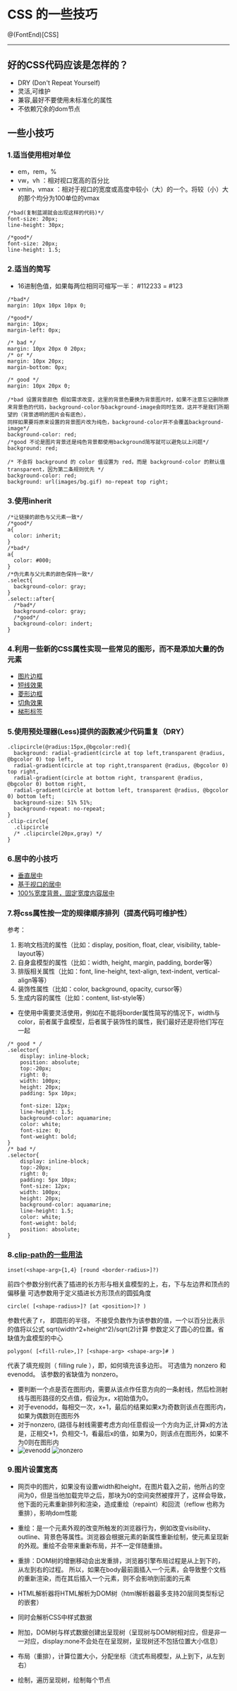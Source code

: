 # CSS 的一些技巧
@(FontEnd)[CSS]
***
## 好的CSS代码应该是怎样的？
- DRY (Don't Repeat Yourself)
- 灵活,可维护
- 兼容,最好不要使用未标准化的属性
- 不依赖冗余的dom节点

## 一些小技巧
### 1.适当使用相对单位
 - em，rem，%
 - vw，vh ：相对视口宽高的百分比
 - vmin，vmax ：相对于视口的宽度或高度中较小（大）的一个。将较（小）大的那个均分为100单位的vmax
```
/*bad(复制蓝湖就会出现这样的代码)*/
font-size: 20px;
line-height: 30px;

/*good*/
font-size: 20px;
line-height: 1.5;
```
### 2.适当的简写
 - 16进制色值，如果每两位相同可缩写一半： #112233 = #123
```
/*bad*/
margin: 10px 10px 10px 0;

/*good*/
margin: 10px;
margin-left: 0px;

/* bad */
margin: 10px 20px 0 20px;
/* or */
margin: 10px 20px;
margin-bottom: 0px;

/* good */
margin: 10px 20px 0;

/*bad 设置背景颜色 假如需求改变，这里的背景色要换为背景图片时，如果不注意忘记删除原来背景色的代码，background-color与background-image会同时生效，这并不是我们所期望的（背景透明的图片会有底色），
同样如果要将原来设置的背景图片改为纯色，background-color并不会覆盖background-image*/
background-color: red;
/*good 不论是图片背景还是纯色背景都使用background简写就可以避免以上问题*/
background: red;

/* 不会将 background 的 color 值设置为 red，而是 background-color 的默认值 transparent，因为第二条规则优先 */
background-color: red;
background: url(images/bg.gif) no-repeat top right;
```
### 3.使用inherit
```
/*让链接的颜色与父元素一致*/
/*good*/
a{
  color: inherit;
}
/*bad*/
a{
  color: #000;
}
/*伪元素与父元素的颜色保持一致*/
.select{
  background-color: gray;
}
.select::after{
  /*bad*/
  background-color: gray;
  /*good*/
  background-color: indert;
}
```
### 4.利用一些新的CSS属性实现一些常见的图形，而不是添加大量的伪元素
  - [图片边框](http://htmlpreview.github.io/?https://github.com/Zheng-Kun/cssTip/blob/master/code/image-border/image-border.html)
  - [短线效果](http://htmlpreview.github.io/?https://github.com/Zheng-Kun/cssTip/blob/master/code/title-style/title-style.html)
  - [菱形边框](http://htmlpreview.github.io/?https://github.com/Zheng-Kun/cssTip/blob/master/code/picture/picture.html)
  - [切角效果](http://htmlpreview.github.io/?https://github.com/Zheng-Kun/cssTip/blob/master/code/picture/picture.html)
  - [梯形标签](http://htmlpreview.github.io/?https://github.com/Zheng-Kun/cssTip/blob/master/code/picture/picture.html)

### 5.使用预处理器(Less)提供的函数减少代码重复（DRY）
```
.clipcircle(@radius:15px,@bgcolor:red){
  background: radial-gradient(circle at top left,transparent @radius, @bgcolor 0) top left,
  radial-gradient(circle at top right,transparent @radius, @bgcolor 0) top right,
  radial-gradient(circle at bottom right, transparent @radius, @bgcolor 0) bottom right,
  radial-gradient(circle at bottom left, transparent @radius, @bgcolor 0) bottom left;
  background-size: 51% 51%;
  background-repeat: no-repeat;
}
.clip-circle{
  .clipcircle
  /* .clipcircle(20px,gray) */
}
```
### 6.居中的小技巧
 - [垂直居中](http://htmlpreview.github.io/?https://github.com/Zheng-Kun/cssTip/blob/master/code/center/view-center.html)
 - [基于视口的居中](http://htmlpreview.github.io/?https://github.com/Zheng-Kun/cssTip/blob/master/code/center/view-center.html)
 - [100%宽度背景，固定宽度内容居中](http://htmlpreview.github.io/?https://github.com/Zheng-Kun/cssTip/blob/master/code/center/view-center.html)

### 7.将css属性按一定的规律顺序排列（提高代码可维护性）
参考：
1. 影响文档流的属性（比如：display, position, float, clear, visibility, table-layout等） 
2. 自身盒模型的属性（比如：width, height, margin, padding, border等） 
3. 排版相关属性（比如：font, line-height, text-align, text-indent, vertical-align等等） 
4. 装饰性属性（比如：color, background, opacity, cursor等） 
5. 生成内容的属性（比如：content, list-style等）
 - 在使用中需要灵活使用，例如在不能将border属性简写的情况下，width与color，前者属于盒模型，后者属于装饰性的属性，我们最好还是将他们写在一起
```
/* good * /
.selector{
    display: inline-block;
    position: absolute;
    top:-20px;
    right: 0;
    width: 100px;
    height: 20px;
    padding: 5px 10px;

    font-size: 12px;
    line-height: 1.5;
    background-color: aquamarine;
    color: white;
    font-size: 0;
    font-weight: bold;
}
/* bad */
.selector{
    display: inline-block;
    top:-20px;
    right: 0;
    padding: 5px 10px;
    font-size: 12px;
    width: 100px;
    height: 20px;
    background-color: aquamarine;
    line-height: 1.5;
    color: white;
    font-weight: bold;
    position: absolute;
}
```

### 8.[clip-path的一些用法]()
```
inset(<shape-arg>{1,4} [round <border-radius>]?)
 ```
 前四个参数分别代表了插进的长方形与相关盒模型的上，右，下与左边界和顶点的偏移量
 可选参数<border-radius>用于定义插进长方形顶点的圆弧角度
 ```
 circle( [<shape-radius>]? [at <position>]? )
 ```
 <shape-radius> 参数代表了 r， 即圆形的半径， 不接受负数作为该参数的值，一个以百分比表示的值将以公式 sqrt(width^2+height^2)/sqrt(2)计算
 <position> 参数定义了圆心的位置。省缺值为盒模型的中心
```
polygon( [<fill-rule>,]? [<shape-arg> <shape-arg>]# )
```
<fill-rule> 代表了填充规则（ filling rule ），即，如何填充该多边形。 可选值为 nonzero 和 evenodd。 该参数的省缺值为 nonzero。
- 要判断一个点是否在图形内，需要从该点作任意方向的一条射线，然后检测射线与图形路径的交点值，假设为x，x初始值为0。
- 对于evenodd，每相交一次，x+1，最后的结果如果x为奇数则该点在图形内，如果为偶数则在图形外
- 对于nonzero, (路径与射线需要考虑方向)任意假设一个方向为正,计算x的方法是，正相交+1，负相交-1，看最后x的值，如果为0，则该点在图形外，如果不为0则在图形内
- 
  ![evenodd](https://i.stack.imgur.com/vN1Sg.png)
  ![nonzero](https://image.slidesharecdn.com/comp175-04-region-filling-150603132446-lva1-app6892/95/regionfilling-67-638.jpg?cb=1433338044)

### 9.图片设置宽高
 - 网页中的图片，如果没有设置width和height，在图片载入之前，他所占的空间为0，但是当他加载完毕之后，那块为0的空间突然被撑开了，这样会导致，他下面的元素重新排列和渲染，造成重绘（repaint）和回流（reflow 也称为重排），影响dom性能
 - 重绘：是一个元素外观的改变所触发的浏览器行为，例如改变visibility、outline、背景色等属性。浏览器会根据元素的新属性重新绘制，使元素呈现新的外观。重绘不会带来重新布局，并不一定伴随重排。
 - 重排：DOM树的增删移动会出发重排，浏览器引擎布局过程是从上到下的，从左到右的过程。 所以，如果在body最前面插入一个元素，会导致整个文档的重新渲染，而在其后插入一个元素，则不会影响到前面的元素

 - HTML解析器将HTML解析为DOM树（html解析器最多支持20层同类型标记的嵌套）
 - 同时会解析CSS中样式数据
 - 附加，DOM树与样式数据创建出呈现树（呈现树与DOM树相对应，但是非一一对应，display:none不会处在在呈现树，呈现树还不包括位置大小信息）
 - 布局（重排），计算位置大小，分配坐标（流式布局模型，从上到下，从左到右）
 - 绘制，遍历呈现树，绘制每个节点